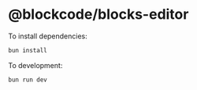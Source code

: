 # @blockcode/blocks-editor

To install dependencies:

```bash
bun install
```

To development:

```bash
bun run dev
```
